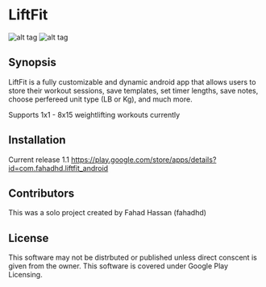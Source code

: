 # LiftFit

![alt tag](https://lh3.googleusercontent.com/-0X-lhsPt4BEMK5gOjpo-dZC4Gr0KZtRTptLjOE0tvgbHGKWWJGfa_uM7V2UeQ7oRPk=h900-rw)
![alt tag](https://lh3.googleusercontent.com/LRUHG0kBTmvJSQYN35aWB_cfVzjjtCHFSXwmmYVltve-1Dk8tqbMZJe7pN-IPWeKJ02V=h900-rw)
## Synopsis

LiftFit is a fully customizable and dynamic android app that allows users to store their workout sessions, save templates,
set timer lengths, save notes, choose perfereed unit type (LB or Kg), and much more.

Supports 1x1 - 8x15 weightlifting workouts currently

## Installation
Current release 1.1
https://play.google.com/store/apps/details?id=com.fahadhd.liftfit_android

## Contributors
This was a solo project created by Fahad Hassan (fahadhd)

## License
This software may not be distrbuted or published unless direct conscent is given from the owner.
This software is covered under Google Play Licensing.
